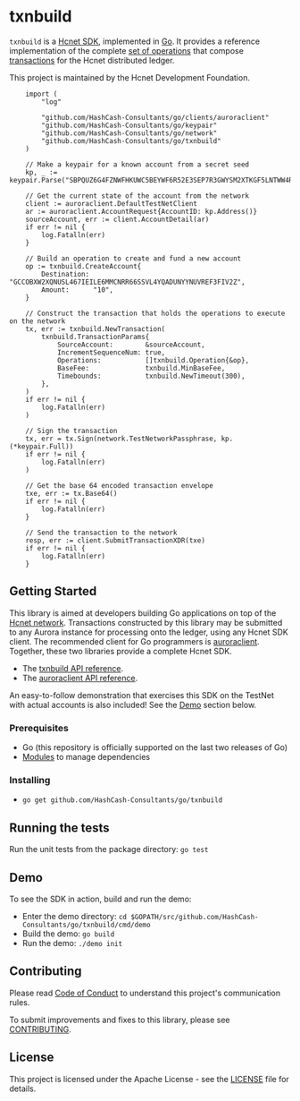 # txnbuild

`txnbuild` is a [Hcnet SDK](https://developers.hcnet.org/docs/software-and-sdks/), implemented in [Go](https://golang.org/). It provides a reference implementation of the complete [set of operations](https://developers.hcnet.org/docs/start/list-of-operations/) that compose [transactions](https://developers.hcnet.org/docs/glossary/transactions/) for the Hcnet distributed ledger.

This project is maintained by the Hcnet Development Foundation.

```golang
    import (
        "log"
        
        "github.com/HashCash-Consultants/go/clients/auroraclient"
        "github.com/HashCash-Consultants/go/keypair"
        "github.com/HashCash-Consultants/go/network"
        "github.com/HashCash-Consultants/go/txnbuild"
    )
    
    // Make a keypair for a known account from a secret seed
    kp, _ := keypair.Parse("SBPQUZ6G4FZNWFHKUWC5BEYWF6R52E3SEP7R3GWYSM2XTKGF5LNTWW4R")
    
    // Get the current state of the account from the network
    client := auroraclient.DefaultTestNetClient
    ar := auroraclient.AccountRequest{AccountID: kp.Address()}
    sourceAccount, err := client.AccountDetail(ar)
    if err != nil {
        log.Fatalln(err)
    }
    
    // Build an operation to create and fund a new account
    op := txnbuild.CreateAccount{
        Destination: "GCCOBXW2XQNUSL467IEILE6MMCNRR66SSVL4YQADUNYYNUVREF3FIV2Z",
        Amount:      "10",
    }
    
    // Construct the transaction that holds the operations to execute on the network
    tx, err := txnbuild.NewTransaction(
        txnbuild.TransactionParams{
            SourceAccount:        &sourceAccount,
            IncrementSequenceNum: true,
            Operations:           []txnbuild.Operation{&op},
            BaseFee:              txnbuild.MinBaseFee,
            Timebounds:           txnbuild.NewTimeout(300),
        },
    )
    if err != nil {
        log.Fatalln(err)
    )
    
    // Sign the transaction
    tx, err = tx.Sign(network.TestNetworkPassphrase, kp.(*keypair.Full))
    if err != nil {
        log.Fatalln(err)
    )
    
    // Get the base 64 encoded transaction envelope
    txe, err := tx.Base64()
    if err != nil {
        log.Fatalln(err)
    }
    
    // Send the transaction to the network
    resp, err := client.SubmitTransactionXDR(txe)
    if err != nil {
        log.Fatalln(err)
    }
```

## Getting Started
This library is aimed at developers building Go applications on top of the [Hcnet network](https://www.hcnet.org/). Transactions constructed by this library may be submitted to any Aurora instance for processing onto the ledger, using any Hcnet SDK client. The recommended client for Go programmers is [auroraclient](https://github.com/HashCash-Consultants/go/tree/master/clients/auroraclient). Together, these two libraries provide a complete Hcnet SDK.

* The [txnbuild API reference](https://godoc.org/github.com/HashCash-Consultants/go/txnbuild).
* The [auroraclient API reference](https://godoc.org/github.com/HashCash-Consultants/go/clients/auroraclient).

An easy-to-follow demonstration that exercises this SDK on the TestNet with actual accounts is also included! See the [Demo](#demo) section below.

### Prerequisites
* Go (this repository is officially supported on the last two releases of Go)
* [Modules](https://github.com/golang/go/wiki/Modules) to manage dependencies

### Installing
* `go get github.com/HashCash-Consultants/go/txnbuild`

## Running the tests
Run the unit tests from the package directory: `go test`

## Demo
To see the SDK in action, build and run the demo:
* Enter the demo directory: `cd $GOPATH/src/github.com/HashCash-Consultants/go/txnbuild/cmd/demo`
* Build the demo: `go build`
* Run the demo: `./demo init`


## Contributing
Please read [Code of Conduct](https://github.com/HashCash-Consultants/.github/blob/master/CODE_OF_CONDUCT.md) to understand this project's communication rules.

To submit improvements and fixes to this library, please see [CONTRIBUTING](../CONTRIBUTING.md).

## License
This project is licensed under the Apache License - see the [LICENSE](../../LICENSE) file for details.

